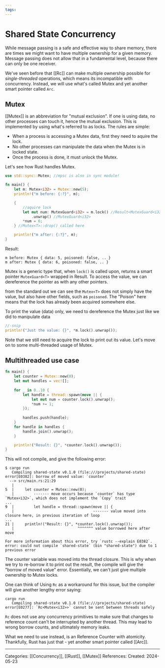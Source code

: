 ```yaml
---
tags:
---
```

# Shared State Concurrency
While message passing is a safe and effective way to share memory, there are times we might want to have multiple ownership for a given memory. Message passing does not allow that in a fundamental level, because there can only be one receiver.

We've seen before that [[Rc]] can make multiple ownership possible for _single-threaded_ operations, which means its incompatible with concurrency. Instead, we will use what's called Mutex and yet another smart pointer called ```Arc```.

## Mutex
[[Mutex]] is an abbreviation for "mutual exclusion". If one is using data, no other processes can touch it, hence the mutual exclusion. This is implemented by using what's referred to as locks. The rules are simple:
- When a process is accessing a Mutex data, first they need to aquire the lock.
- No other processes can manipulate the data when the Mutex is in locked state.
- Once the process is done, it must unlock the Mutex.

Let's see how Rust handles Mutex.
``` rust
use std::sync::Mutex; //mpsc is also in sync module!

fn main() {
	let m: Mutex<i32> = Mutex::new(5);
	println!("m before: {:?}", m);

	{
		//aquire lock
		let mut num: MutexGuard<i32> = m.lock() //Result<MutexGuard<i32>, PoisonError<i32>>
			.unwrap() //MutexGuard<i32>
		*num = 6;
	} //Mutex<T>::drop() called here

	println!("m after: {:?}", m);
}
```
Result:
```
m before: Mutex { data: 5, poisoned: false, .. }
m after: Mutex { data: 6, poisoned: false, .. }
```

Mutex is a generic type that, when ```lock()``` is called upon, returns a smart pointer ```MutexGuard<T>``` wrapped in Result. To access the value, we can dereference the pointer as with any other pointers.

from the standard out we can see the ```Mutex<T>``` does not simply have the value, but also have other fields, such as ```poisoned```. The "Poison" here means that the lock has already been acquired somewhere else.

To print the value (data) only, we need to dereference the Mutex just like we did to manipulate data
``` rust
//-snip
println!("Just the value: {}", *m.lock().unwrap());
```
Note that we still need to acquire the lock to print out its value.
Let's move on to some multi-threaded usage of Mutex.

## Multithreaded use case
``` rust
fn main() {
	let counter = Mutex::new(0);
	let mut handles = vec![];
	
	for _ in 0..10 {
		let handle = thread::spawn(move || {
			let mut num = counter.lock().unwrap();
			*num += 1; 
		});
	
		handles.push(handle);
	}
	for handle in handles {
		handle.join().unwrap();
	}

	println!("Result: {}", *counter.lock().unwrap());
}
```
This will not compile, and give the following error:
```
$ cargo run
   Compiling shared-state v0.1.0 (file:///projects/shared-state)
error[E0382]: borrow of moved value: `counter`
  --> src/main.rs:21:29
   |
5  |     let counter = Mutex::new(0);
   |         ------- move occurs because `counter` has type `Mutex<i32>`, which does not implement the `Copy` trait
...
9  |         let handle = thread::spawn(move || {
   |                                    ------- value moved into closure here, in previous iteration of loop
...
21 |     println!("Result: {}", *counter.lock().unwrap());
   |                             ^^^^^^^ value borrowed here after move

For more information about this error, try `rustc --explain E0382`.
error: could not compile `shared-state` (bin "shared-state") due to 1 previous error

```
The counter variable was moved into the thread closure. This is why when we try to re-borrow it to print out the result, the compile will give the "borrow of moved value" error. Essentially, we can't just give multiple ownership to Mutex locks.

One can think of Using ```Rc``` as a workaround for this issue, but the compiler will give another lengthy error saying:
```
cargo run
   Compiling shared-state v0.1.0 (file:///projects/shared-state)
error[E0277]: `Rc<Mutex<i32>>` cannot be sent between threads safely
```

```Rc``` does not use any concurrency primitives to make sure that changes to reference count can't be interrupted by another thread. This may lead to wrong borrow counts, and ultimately memory leaks.

What we need to use instead, is an Reference Counter with atomicity. Thankfully, Rust has just that - yet another smart pointer called [[Arc]].

---
Categories: [[Concurrency]], [[Rust]], [[Mutex]]
References:
Created: 2024-05-23
